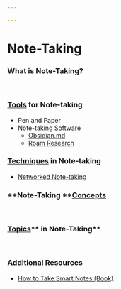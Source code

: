 ```yaml
---

---
```


# Note-Taking

### What is **Note-Taking?**

 

### <a href="https://brick.do/8352ZeJP1wp6" class="page-link">Tools</a> for Note-taking

-   Pen and Paper
-   Note-taking <a href="https://brick.do/7la5YqJ7xYOp" class="page-link">Software</a>
    -   <a href="https://brick.do/1jLZlPaa2l2Q" class="page-link">Obsidian.md</a>
    -   <a href="https://brick.do/MbVK3Lx1EvpV" class="page-link">Roam Research</a>

### <a href="https://brick.do/yyE75gVeQBdw" class="page-link">Techniques</a> in Note-taking

-   <a href="https://brick.do/NmGzp9YoAv7G" class="page-link">Networked Note-taking</a>

### **Note-Taking **<a href="https://brick.do/WBAqVOAWOeKe" class="page-link">Concepts</a>

 

### <a href="https://brick.do/bEoP6nNyEaO7" class="page-link">Topics</a>** in Note-Taking**

 

### Additional Resources

-   <a href="https://brick.do/k0nyVeDeG5kO" class="page-link">How to Take Smart Notes (Book)</a>

